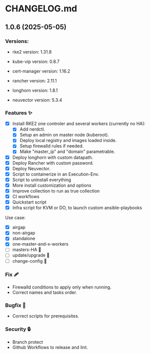 # CHANGELOG.md

<!-- Release -->
## 1.0.6 (2025-05-05)

### Versions:

- rke2 version: 1.31.8

- kube-vip version: 0.8.7

- cert-manager version: 1.16.2

- rancher version: 2.11.1

- longhorn version: 1.8.1
  
- neuvector version: 5.3.4

<!-- End Release -->

<!-- Features -->
### Features ✨
  - [x] Install RKE2 one controler and several workers (currently no HA):
    - [x] Add nerdctl.
    - [x] Setup an admin on master node (kuberoot).
    - [x] Deploy local registry and images loaded inside.
    - [x] Setup firewalld rules if needed.
    - [x] Make "master_ip" and "domain" parametrable.
  - [x] Deploy longhorn with custom datapath.
  - [x] Deploy Rancher with custom password.
  - [x] Deploy Neuvector.
  - [x] Script to containerize in an Execution-Env.
  - [x] Script to uninstall everything
  - [x] More install customization and options
  - [x] Improve collection to run as true collection
  - [x] CI workflows
  - [x] Quickstart script
  - [x] Infra script for KVM or DO, to launch custom ansible-playbooks

Use case:
  - [x] airgap
  - [x] non-airgap
  - [x] standalone
  - [x] one-master-and-x-workers
  - [ ] masters-HA 🚧
  - [ ] update/upgrade 🚧
  - [ ] change-config 🚧
<!-- End Features -->

<!-- Fix -->
### Fix 🩹
  - Firewalld conditions to apply only when running.
  - Correct names and tasks order.
<!-- End Fix -->

<!-- Bugfix -->
### Bugfix 🐞
  - Correct scripts for prerequisites.
<!-- End Bugfix -->

<!-- Security -->
### Security 🔒️
  - Branch protect
  - Github Workflows to release and lint.
<!-- End Security -->

